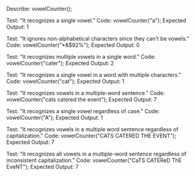 Describe: vowelCounter();

Test: "It recognizes a single vowel."
Code: vowelCounter("a");
Expected Output: 1

Test: "It ignores non-alphabetical characters since they can't be vowels."
Code: vowelCounter("*&$92%");
Expected Output: 0

Test: "It recognizes multiple vowels in a single word."
Code: vowelCounter("cater");
Expected Output: 2

Test: "It recognizes a single vowel in a word with multiple characters."
Code: vowelCounter("cat");
Expected Output: 1

Test: "It recognizes vowels in a multiple-word sentence."
Code: vowelCounter("cats catered the event");
Expected Output: 7

Test: "It recognizes a single vowel regardless of case."
Code: vowelCounter("A");
Expected Output: 1

Test: "It recognizes vowels in a multiple word sentence regardless of capitalization."
Code: vowelCounter("CATS CATERED THE EVENT");
Expected Output: 7

Test: "It recognizes all vowels in a multiple-word sentence regardless of inconsistent capitalization."
Code: vowelCounter("CaTS CATEReD ThE EveNT");
Expected Output: 7